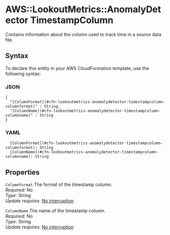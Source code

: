 # AWS::LookoutMetrics::AnomalyDetector TimestampColumn<a name="aws-properties-lookoutmetrics-anomalydetector-timestampcolumn"></a>

Contains information about the column used to track time in a source data file\.

## Syntax<a name="aws-properties-lookoutmetrics-anomalydetector-timestampcolumn-syntax"></a>

To declare this entity in your AWS CloudFormation template, use the following syntax:

### JSON<a name="aws-properties-lookoutmetrics-anomalydetector-timestampcolumn-syntax.json"></a>

```
{
  "[ColumnFormat](#cfn-lookoutmetrics-anomalydetector-timestampcolumn-columnformat)" : String,
  "[ColumnName](#cfn-lookoutmetrics-anomalydetector-timestampcolumn-columnname)" : String
}
```

### YAML<a name="aws-properties-lookoutmetrics-anomalydetector-timestampcolumn-syntax.yaml"></a>

```
  [ColumnFormat](#cfn-lookoutmetrics-anomalydetector-timestampcolumn-columnformat): String
  [ColumnName](#cfn-lookoutmetrics-anomalydetector-timestampcolumn-columnname): String
```

## Properties<a name="aws-properties-lookoutmetrics-anomalydetector-timestampcolumn-properties"></a>

`ColumnFormat` <a name="cfn-lookoutmetrics-anomalydetector-timestampcolumn-columnformat"></a>
The format of the timestamp column\.  
_Required_: No  
_Type_: String  
_Update requires_: [No interruption](https://docs.aws.amazon.com/AWSCloudFormation/latest/UserGuide/using-cfn-updating-stacks-update-behaviors.html#update-no-interrupt)

`ColumnName` <a name="cfn-lookoutmetrics-anomalydetector-timestampcolumn-columnname"></a>
The name of the timestamp column\.  
_Required_: No  
_Type_: String  
_Update requires_: [No interruption](https://docs.aws.amazon.com/AWSCloudFormation/latest/UserGuide/using-cfn-updating-stacks-update-behaviors.html#update-no-interrupt)
